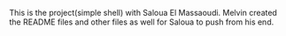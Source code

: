 This is the project(simple shell) with Saloua El Massaoudi.
Melvin created the README files and other files as well for Saloua to push from his end. 
